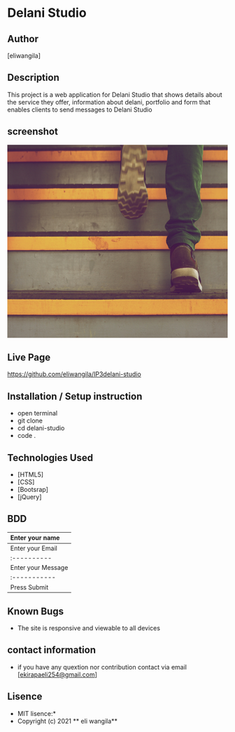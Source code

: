 # Delani Studio
## Author
[eliwangila]
## Description
This project is a web application for Delani Studio that shows details about the service they offer, information about delani, portfolio and form that enables clients to send messages to Delani Studio
## screenshot

<img src="https://raw.githubusercontent.com/eliwangila/IP3delani-studio/master/images/h_img.jpg" width="900px" height="440px">

## Live Page
https://github.com/eliwangila/IP3delani-studio

## Installation / Setup instruction
* open terminal
* git clone
* cd delani-studio
* code .
## Technologies Used

* [HTML5]
* [CSS]
* [Bootsrap]
* [jQuery]

## BDD
 |Enter your name|
 |:-------------|
 |Enter your Email|
 |:----------|
 |Enter your Message|
 |:-----------|
 |Press Submit|
 ## Known Bugs
 * The site  is responsive and viewable to all devices
 ## contact information
 * if you have any quextion nor contribution contact via email [ekirapaeli254@gmail.com]
 ## Lisence
 * MIT lisence:*
 * Copyright (c) 2021 ** eli wangila**
